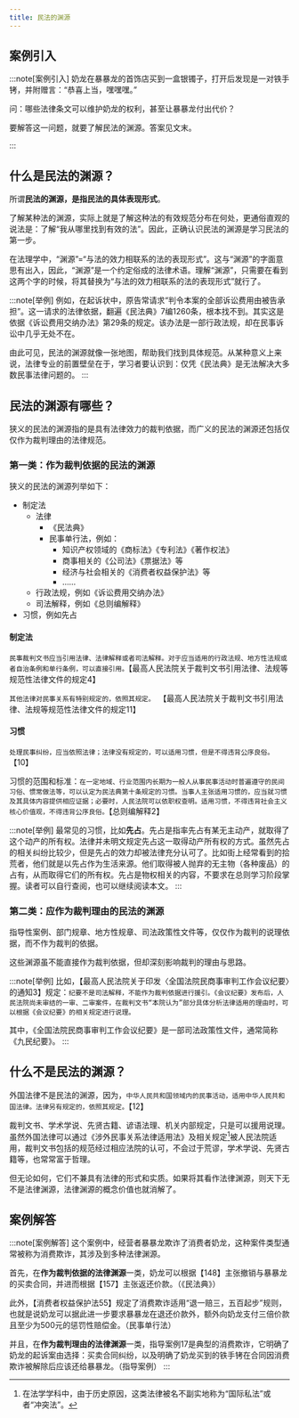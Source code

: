 ```yaml
---
title: 民法的渊源
---
```


## 案例引入

:::note[案例引入]
奶龙在暴暴龙的首饰店买到一盒银镯子，打开后发现是一对铁手铐，并附赠言：“恭喜上当，嘿嘿嘿。”

问：哪些法律条文可以维护奶龙的权利，甚至让暴暴龙付出代价？

要解答这一问题，就要了解民法的渊源。答案见文末。
<!-- **了解某种法的渊源，实际上就是了解这种法的有效规范分布在何处。** -->
<!-- 事实上，这个案例不仅涉及《民法典》有关欺诈和违约责任的条款，还涉及《消费者权益保护法》关于消费欺诈的惩罚性赔偿规定，并且可以参考指导案例17号来权衡法律的具体适用。 -->
:::

## 什么是民法的渊源？

所谓**民法的渊源，是指民法的具体表现形式**。

了解某种法的渊源，实际上就是了解这种法的有效规范分布在何处，更通俗直观的说法是：了解“我从哪里找到有效的法”。因此，正确认识民法的渊源是学习民法的第一步。

在法理学中，“渊源”=“与法的效力相联系的法的表现形式”。这与“渊源”的字面意思有出入，因此，“渊源”是一个约定俗成的法律术语。理解“渊源”，只需要在看到这两个字的时候，将其替换为“与法的效力相联系的法的表现形式”就行了。

:::note[举例]
例如，在起诉状中，原告常请求“判令本案的全部诉讼费用由被告承担”。这一请求的法律依据，翻遍《民法典》7编1260条，根本找不到。其实这是依据《诉讼费用交纳办法》第29条的规定。该办法是一部行政法规，却在民事诉讼中几乎无处不在。

由此可见，民法的渊源就像一张地图，帮助我们找到具体规范。从某种意义上来说，法律专业的前置壁垒在于，学习者要认识到：仅凭《民法典》是无法解决大多数民事法律问题的。
:::

## 民法的渊源有哪些？

狭义的民法的渊源指的是具有法律效力的裁判依据，而广义的民法的渊源还包括仅仅作为裁判理由的法律规范。

### 第一类：作为裁判依据的民法的渊源

狭义的民法的渊源列举如下：

- 制定法
  - 法律
    - 《民法典》
    - 民事单行法，例如：
      - 知识产权领域的《商标法》《专利法》《著作权法》
      - 商事相关的《公司法》《票据法》等
      - 经济与社会相关的《消费者权益保护法》等
      - ……
  - 行政法规，例如《诉讼费用交纳办法》
  - 司法解释，例如《总则编解释》
- 习惯，例如先占

#### 制定法

`民事裁判文书应当引用法律、法律解释或者司法解释。对于应当适用的行政法规、地方性法规或者自治条例和单行条例，可以直接引用。`【最高人民法院关于裁判文书引用法律、法规等规范性法律文件的规定4】

`其他法律对民事关系有特别规定的，依照其规定。 `【最高人民法院关于裁判文书引用法律、法规等规范性法律文件的规定11】

#### 习惯

`处理民事纠纷，应当依照法律；法律没有规定的，可以适用习惯，但是不得违背公序良俗。`【10】

习惯的范围和标准：`在一定地域、行业范围内长期为一般人从事民事活动时普遍遵守的民间习俗、惯常做法等，可以认定为民法典第十条规定的习惯。当事人主张适用习惯的，应当就习惯及其具体内容提供相应证据；必要时，人民法院可以依职权查明。适用习惯，不得违背社会主义核心价值观，不得违背公序良俗。`【总则编解释2】

:::note[举例]
最常见的习惯，比如**先占**。先占是指率先占有某无主动产，就取得了这个动产的所有权。法律并未明文规定先占这一取得动产所有权的方式。虽然先占的相关纠纷比较少，但是先占的效力却被法律充分认可了。比如街上经常看到的拾荒者，他们就是以先占作为生活来源。他们取得被人抛弃的无主物（各种废品）的占有，从而取得它们的所有权。先占是物权相关的内容，不要求在总则学习阶段掌握。读者可以自行查阅，也可以继续阅读本文。
:::

### 第二类：应作为裁判理由的民法的渊源

指导性案例、部门规章、地方性规章、司法政策性文件等，仅仅作为裁判的说理依据，而不作为裁判的依据。

这些渊源虽不能直接作为裁判依据，但却深刻影响裁判的理由与思路。

:::note[举例]
比如，【最高人民法院关于印发〈全国法院民商事审判工作会议纪要〉的通知3】规定：`纪要不是司法解释，不能作为裁判依据进行援引。《会议纪要》发布后，人民法院尚未审结的一审、二审案件，在裁判文书“本院认为”部分具体分析法律适用的理由时，可以根据《会议纪要》的相关规定进行说理。`

其中，《全国法院民商事审判工作会议纪要》是一部司法政策性文件，通常简称《九民纪要》。
:::

## 什么不是民法的渊源？

外国法律不是民法的渊源，因为，`中华人民共和国领域内的民事活动，适用中华人民共和国法律。法律另有规定的，依照其规定。`【12】

裁判文书、学术学说、先贤古籍、谚语法理、机关内部规定，只是可以援用说理。虽然外国法律可以通过《涉外民事关系法律适用法》及相关规定[^1]被人民法院适用，裁判文书包括的规范经过相应法院的认可，不会过于荒谬，学术学说、先贤古籍等，也常常富于哲理。

但无论如何，它们不兼具有法律的形式和实质。如果将其看作法律渊源，则天下无不是法律渊源，法律渊源的概念价值也就消解了。

[^1]: 在法学学科中，由于历史原因，这类法律被名不副实地称为“国际私法”或者“冲突法”。

## 案例解答

:::note[案例解答]
这个案例中，经营者暴暴龙欺诈了消费者奶龙，这种案件类型通常被称为消费欺诈，其涉及到多种法律渊源。

首先，在**作为裁判依据的法律渊源**一类，奶龙可以根据【148】主张撤销与暴暴龙的买卖合同，并进而根据【157】主张返还价款。（《民法典》）

此外，【消费者权益保护法55】规定了消费欺诈适用“退一赔三，五百起步”规则，也就是说奶龙可以据此进一步要求暴暴龙在退还价款外，额外向奶龙支付三倍价款且至少为500元的惩罚性赔偿金。（民事单行法）

并且，在**作为裁判理由的法律渊源**一类，指导案例17是典型的消费欺诈，它明确了奶龙的起诉案由选择：买卖合同纠纷，以及明确了奶龙买到的铁手铐在合同因消费欺诈被解除后应该还给暴暴龙。（指导案例）
:::
